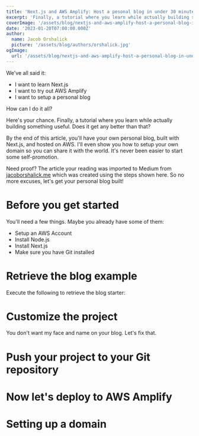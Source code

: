 ```yaml
---
title: 'Next.js and AWS Amplify: Host a pesonal blog in under 30 minutes'
excerpt: 'Finally, a tutorial where you learn while actually building something you can use.'
coverImage: '/assets/blog/nextjs-and-aws-amplify-host-a-personal-blog-in-under-30-minutes/sergio-capuzzimati-Ihml-Sigf6s-unsplash.jpg'
date: '2023-01-20T07:00:00.000Z'
author:
  name: Jacob Orshalick
  picture: '/assets/blog/authors/orshalick.jpg'
ogImage:
  url: '/assets/blog/nextjs-and-aws-amplify-host-a-personal-blog-in-under-30-minutes/sergio-capuzzimati-Ihml-Sigf6s-unsplash.jpg'
---
```


We've all said it:

- I want to learn Next.js
- I want to try out AWS Amplify
- I want to setup a personal blog

How can I do it all?

Here's your chance.  Finally, a tutorial where you learn while actually building something useful.  Does it get any better than that?

By the end of this article, you'll have your own personal blog, built with Next.js, and hosted on AWS.  I'll even show you how to setup your own domain so you can share it with the world.  It's never been easier to start some self-promotion.

Need proof?  The article your reading was imported to Medium from [jacoborshalick.me](https://jacoborshalick.me) which was created using the steps shown here.  So no more excuses, let's get your personal blog built!

# Before you get started

You'll need a few things.  Maybe you already have some of them:

- Setup an AWS Account
- Install Node.js
- Install Next.js
- Make sure you have Git installed

# Retrieve the blog example

Execute the following to retrieve the blog starter:

# Customize the project

You don't want my face and name on your blog.  Let's fix that.

# Push your project to your Git repository

# Now let's deploy to AWS Amplify

# Setting up a domain
